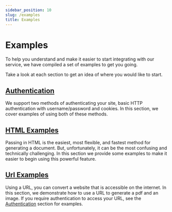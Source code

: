 ```yaml
---
sidebar_position: 10
slug: /examples
title: Examples
---
```


<head>
  <title>Examples | Docs - Document Generation Service</title>
  <meta
    name="description"
    content="Here are some examples to get you started using the cloudlayer.io document generation service."
  />
</head>

# Examples

To help you understand and make it easier to start integrating with our service, we have compiled a set of examples to get you going.

Take a look at each section to get an idea of where you would like to start.

## [Authentication](examples/authentication/)

We support two methods of authenticating your site, basic HTTP authentication with username/password and cookies. In this section, we cover examples of using both of these methods.

## [HTML Examples](examples/html)

Passing in HTML is the easiest, most flexible, and fastest method for generating a document. But, unfortunately, it can be the most confusing and technically challenging. In this section we provide some examples to make it easier to begin using this powerful feature.

## [Url Examples](examples/url)
Using a URL, you can convert a website that is accessible on the internet. In this section, we demonstrate how to use a URL to generate a pdf and an image. If you require authentication to access your URL, see the [Authentication](examples/authentication/) section for examples.

